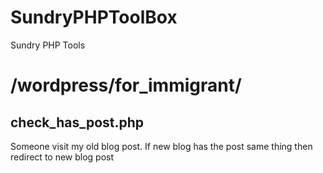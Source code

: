 # SundryPHPToolBox
Sundry PHP Tools

# /wordpress/for_immigrant/
## check_has_post.php
  Someone visit my old blog post.
  If new blog has the post same thing then redirect to new blog post
